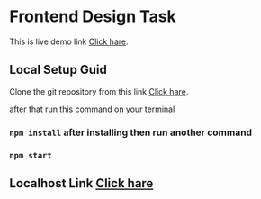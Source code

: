 # Frontend Design Task

This is live demo link [Click hare](https://codesign-task.vercel.app/).

## Local Setup Guid
Clone the git repository from this link [Click hare](https://github.com/devFoysal/codesign.git).

after that run this command on your terminal
### `npm install` after installing then run another command
### `npm start`

## Localhost Link [Click hare](http://localhost:3000)